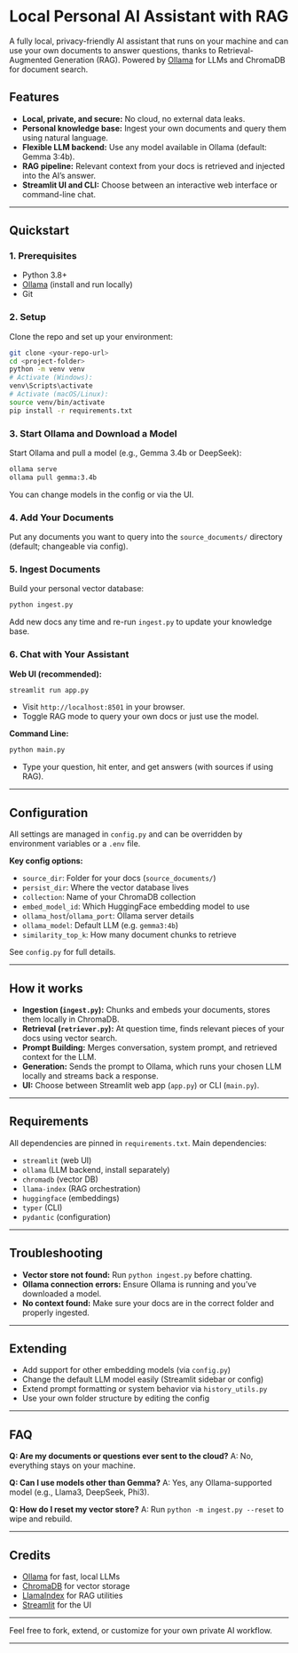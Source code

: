 
# Local Personal AI Assistant with RAG

A fully local, privacy-friendly AI assistant that runs on your machine and can use your own documents to answer questions, thanks to Retrieval-Augmented Generation (RAG). Powered by [Ollama](https://ollama.com/) for LLMs and ChromaDB for document search.

## Features

* **Local, private, and secure:** No cloud, no external data leaks.
* **Personal knowledge base:** Ingest your own documents and query them using natural language.
* **Flexible LLM backend:** Use any model available in Ollama (default: Gemma 3:4b).
* **RAG pipeline:** Relevant context from your docs is retrieved and injected into the AI’s answer.
* **Streamlit UI and CLI:** Choose between an interactive web interface or command-line chat.

---

## Quickstart

### 1. Prerequisites

* Python 3.8+
* [Ollama](https://ollama.com/) (install and run locally)
* Git

### 2. Setup

Clone the repo and set up your environment:

```bash
git clone <your-repo-url>
cd <project-folder>
python -m venv venv
# Activate (Windows):
venv\Scripts\activate
# Activate (macOS/Linux):
source venv/bin/activate
pip install -r requirements.txt
```

### 3. Start Ollama and Download a Model

Start Ollama and pull a model (e.g., Gemma 3.4b or DeepSeek):

```bash
ollama serve
ollama pull gemma:3.4b
```

You can change models in the config or via the UI.

### 4. Add Your Documents

Put any documents you want to query into the `source_documents/` directory (default; changeable via config).

### 5. Ingest Documents

Build your personal vector database:

```bash
python ingest.py
```

Add new docs any time and re-run `ingest.py` to update your knowledge base.

### 6. Chat with Your Assistant

**Web UI (recommended):**

```bash
streamlit run app.py
```

* Visit `http://localhost:8501` in your browser.
* Toggle RAG mode to query your own docs or just use the model.

**Command Line:**

```bash
python main.py
```

* Type your question, hit enter, and get answers (with sources if using RAG).

---

## Configuration

All settings are managed in `config.py` and can be overridden by environment variables or a `.env` file.

**Key config options:**

* `source_dir`: Folder for your docs (`source_documents/`)
* `persist_dir`: Where the vector database lives
* `collection`: Name of your ChromaDB collection
* `embed_model_id`: Which HuggingFace embedding model to use
* `ollama_host`/`ollama_port`: Ollama server details
* `ollama_model`: Default LLM (e.g. `gemma3:4b`)
* `similarity_top_k`: How many document chunks to retrieve

See `config.py` for full details.

---

## How it works

* **Ingestion (`ingest.py`):** Chunks and embeds your documents, stores them locally in ChromaDB.
* **Retrieval (`retriever.py`):** At question time, finds relevant pieces of your docs using vector search.
* **Prompt Building:** Merges conversation, system prompt, and retrieved context for the LLM.
* **Generation:** Sends the prompt to Ollama, which runs your chosen LLM locally and streams back a response.
* **UI:** Choose between Streamlit web app (`app.py`) or CLI (`main.py`).

---

## Requirements

All dependencies are pinned in `requirements.txt`. Main dependencies:

* `streamlit` (web UI)
* `ollama` (LLM backend, install separately)
* `chromadb` (vector DB)
* `llama-index` (RAG orchestration)
* `huggingface` (embeddings)
* `typer` (CLI)
* `pydantic` (configuration)

---

## Troubleshooting

* **Vector store not found:** Run `python ingest.py` before chatting.
* **Ollama connection errors:** Ensure Ollama is running and you’ve downloaded a model.
* **No context found:** Make sure your docs are in the correct folder and properly ingested.

---

## Extending

* Add support for other embedding models (via `config.py`)
* Change the default LLM model easily (Streamlit sidebar or config)
* Extend prompt formatting or system behavior via `history_utils.py`
* Use your own folder structure by editing the config

---

## FAQ

**Q: Are my documents or questions ever sent to the cloud?**
A: No, everything stays on your machine.

**Q: Can I use models other than Gemma?**
A: Yes, any Ollama-supported model (e.g., Llama3, DeepSeek, Phi3).

**Q: How do I reset my vector store?**
A: Run `python -m ingest.py --reset` to wipe and rebuild.

---

## Credits

* [Ollama](https://ollama.com/) for fast, local LLMs
* [ChromaDB](https://www.trychroma.com/) for vector storage
* [LlamaIndex](https://www.llamaindex.ai/) for RAG utilities
* [Streamlit](https://streamlit.io/) for the UI

---

Feel free to fork, extend, or customize for your own private AI workflow.

---